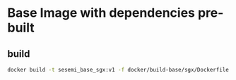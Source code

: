# Base Image with dependencies pre-built

## build

```sh
docker build -t sesemi_base_sgx:v1 -f docker/build-base/sgx/Dockerfile --build-arg USE_ECDSA=1 .
```
